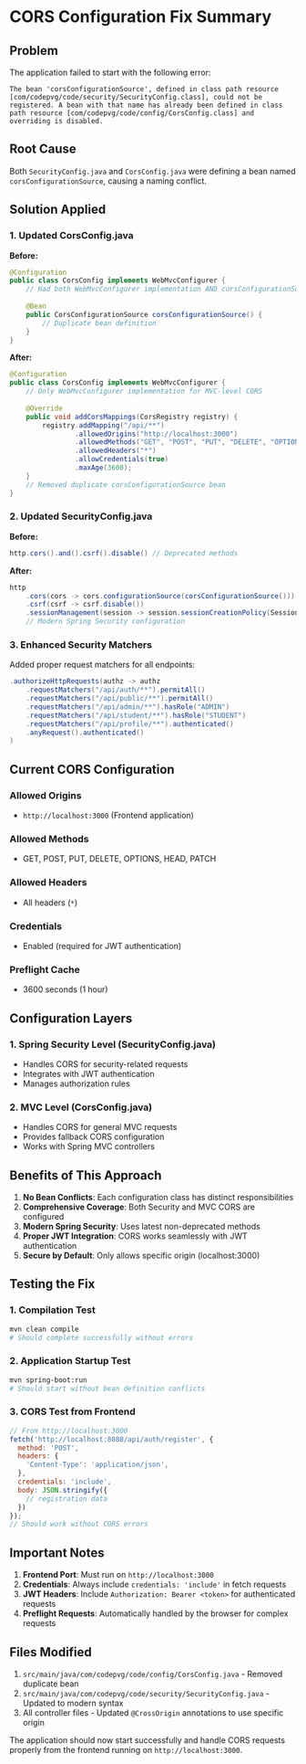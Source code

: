# CORS Configuration Fix Summary

## Problem
The application failed to start with the following error:
```
The bean 'corsConfigurationSource', defined in class path resource [com/codepvg/code/security/SecurityConfig.class], could not be registered. A bean with that name has already been defined in class path resource [com/codepvg/code/config/CorsConfig.class] and overriding is disabled.
```

## Root Cause
Both `SecurityConfig.java` and `CorsConfig.java` were defining a bean named `corsConfigurationSource`, causing a naming conflict.

## Solution Applied

### 1. Updated CorsConfig.java
**Before:**
```java
@Configuration
public class CorsConfig implements WebMvcConfigurer {
    // Had both WebMvcConfigurer implementation AND corsConfigurationSource bean
    
    @Bean
    public CorsConfigurationSource corsConfigurationSource() {
        // Duplicate bean definition
    }
}
```

**After:**
```java
@Configuration
public class CorsConfig implements WebMvcConfigurer {
    // Only WebMvcConfigurer implementation for MVC-level CORS
    
    @Override
    public void addCorsMappings(CorsRegistry registry) {
        registry.addMapping("/api/**")
                .allowedOrigins("http://localhost:3000")
                .allowedMethods("GET", "POST", "PUT", "DELETE", "OPTIONS", "HEAD", "PATCH")
                .allowedHeaders("*")
                .allowCredentials(true)
                .maxAge(3600);
    }
    // Removed duplicate corsConfigurationSource bean
}
```

### 2. Updated SecurityConfig.java
**Before:**
```java
http.cors().and().csrf().disable() // Deprecated methods
```

**After:**
```java
http
    .cors(cors -> cors.configurationSource(corsConfigurationSource()))
    .csrf(csrf -> csrf.disable())
    .sessionManagement(session -> session.sessionCreationPolicy(SessionCreationPolicy.STATELESS))
    // Modern Spring Security configuration
```

### 3. Enhanced Security Matchers
Added proper request matchers for all endpoints:
```java
.authorizeHttpRequests(authz -> authz
    .requestMatchers("/api/auth/**").permitAll()
    .requestMatchers("/api/public/**").permitAll()
    .requestMatchers("/api/admin/**").hasRole("ADMIN")
    .requestMatchers("/api/student/**").hasRole("STUDENT")
    .requestMatchers("/api/profile/**").authenticated()
    .anyRequest().authenticated()
)
```

## Current CORS Configuration

### Allowed Origins
- `http://localhost:3000` (Frontend application)

### Allowed Methods
- GET, POST, PUT, DELETE, OPTIONS, HEAD, PATCH

### Allowed Headers
- All headers (`*`)

### Credentials
- Enabled (required for JWT authentication)

### Preflight Cache
- 3600 seconds (1 hour)

## Configuration Layers

### 1. Spring Security Level (SecurityConfig.java)
- Handles CORS for security-related requests
- Integrates with JWT authentication
- Manages authorization rules

### 2. MVC Level (CorsConfig.java)
- Handles CORS for general MVC requests
- Provides fallback CORS configuration
- Works with Spring MVC controllers

## Benefits of This Approach

1. **No Bean Conflicts**: Each configuration class has distinct responsibilities
2. **Comprehensive Coverage**: Both Security and MVC CORS are configured
3. **Modern Spring Security**: Uses latest non-deprecated methods
4. **Proper JWT Integration**: CORS works seamlessly with JWT authentication
5. **Secure by Default**: Only allows specific origin (localhost:3000)

## Testing the Fix

### 1. Compilation Test
```bash
mvn clean compile
# Should complete successfully without errors
```

### 2. Application Startup Test
```bash
mvn spring-boot:run
# Should start without bean definition conflicts
```

### 3. CORS Test from Frontend
```javascript
// From http://localhost:3000
fetch('http://localhost:8080/api/auth/register', {
  method: 'POST',
  headers: {
    'Content-Type': 'application/json',
  },
  credentials: 'include',
  body: JSON.stringify({
    // registration data
  })
});
// Should work without CORS errors
```

## Important Notes

1. **Frontend Port**: Must run on `http://localhost:3000`
2. **Credentials**: Always include `credentials: 'include'` in fetch requests
3. **JWT Headers**: Include `Authorization: Bearer <token>` for authenticated requests
4. **Preflight Requests**: Automatically handled by the browser for complex requests

## Files Modified

1. `src/main/java/com/codepvg/code/config/CorsConfig.java` - Removed duplicate bean
2. `src/main/java/com/codepvg/code/security/SecurityConfig.java` - Updated to modern syntax
3. All controller files - Updated `@CrossOrigin` annotations to use specific origin

The application should now start successfully and handle CORS requests properly from the frontend running on `http://localhost:3000`.
